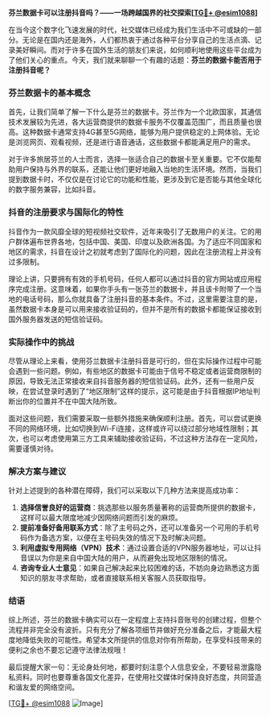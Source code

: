 **芬兰数据卡可以注册抖音吗？——一场跨越国界的社交探索[[TG💪+ @esim1088](https://t.me/s/esim1088)]**

在当今这个数字化飞速发展的时代，社交媒体已经成为我们生活中不可或缺的一部分。无论是在国内还是海外，人们都热衷于通过各种平台分享自己的生活点滴、记录美好瞬间。而对于许多在国外生活的朋友们来说，如何顺利地使用这些平台成为了他们关心的重点。今天，我们就来聊聊一个有趣的话题：**芬兰的数据卡能否用于注册抖音呢？**

### 芬兰数据卡的基本概念

首先，让我们简单了解一下什么是芬兰的数据卡。芬兰作为一个北欧国家，其通信技术发展较为先进，各大运营商提供的数据卡服务不仅覆盖范围广，而且质量也很高。这种数据卡通常支持4G甚至5G网络，能够为用户提供稳定的上网体验。无论是浏览网页、观看视频，还是进行语音通话，这些数据卡都能满足用户的需求。

对于许多旅居芬兰的人士而言，选择一张适合自己的数据卡至关重要。它不仅能帮助用户保持与外界的联系，还能让他们更好地融入当地的生活环境。然而，当我们提到数据卡时，不仅仅是在讨论它的功能和性能，更涉及到它是否能与其他全球化的数字服务兼容，比如抖音。

### 抖音的注册要求与国际化的特性

抖音作为一款风靡全球的短视频社交软件，近年来吸引了无数用户的关注。它的用户群体遍布世界各地，包括中国、美国、印度以及欧洲各国。为了适应不同国家和地区的需求，抖音在设计之初就考虑到了国际化的问题，因此在注册流程上并没有过多限制。

理论上讲，只要拥有有效的手机号码，任何人都可以通过抖音的官方网站或应用程序完成注册。这意味着，如果你手头有一张芬兰的数据卡，并且该卡附带了一个当地的电话号码，那么你就具备了注册抖音的基本条件。不过，这里需要注意的是，虽然数据卡本身是可以用来接收验证码的，但并不是所有的数据卡都能保证接收到国外服务器发送的短信验证码。

### 实际操作中的挑战

尽管从理论上来看，使用芬兰数据卡注册抖音是可行的，但在实际操作过程中可能会遇到一些问题。例如，有些地区的数据卡可能由于信号不稳定或者运营商限制的原因，导致无法正常接收来自抖音服务器的短信验证码。此外，还有一些用户反映，在尝试登录时遇到了“地区限制”这样的提示，这可能是由于抖音根据IP地址判断出你的位置并不在中国大陆所致。

面对这些问题，我们需要采取一些额外措施来确保顺利注册。首先，可以尝试更换不同的网络环境，比如切换到Wi-Fi连接，这样或许可以绕过部分地域性限制；其次，也可以考虑使用第三方工具来辅助接收验证码，不过这种方法存在一定风险，需要谨慎对待。

### 解决方案与建议

针对上述提到的各种潜在障碍，我们可以采取以下几种方法来提高成功率：

1. **选择信誉良好的运营商**：挑选那些以服务质量著称的运营商所提供的数据卡，这样可以最大限度地减少因网络问题而引发的麻烦。
2. **提前准备好备用联系方式**：除了主号码之外，还可以准备另一个可用的手机号码作为备选方案，以便在主号码失效的情况下及时解决问题。
3. **利用虚拟专用网络（VPN）技术**：通过设置合适的VPN服务器地址，可以让抖音误以为你是来自中国大陆的用户，从而避免出现地区限制的情况。
4. **咨询专业人士意见**：如果自己解决起来比较困难的话，不妨向身边熟悉这方面知识的朋友寻求帮助，或者直接联系相关客服人员获取指导。

### 结语

综上所述，芬兰的数据卡确实可以在一定程度上支持抖音账号的创建过程，但整个流程并非完全没有波折。只有充分了解各项细节并做好充分准备之后，才能最大程度地降低失败的可能性。希望本文所提供的信息对你有所帮助，在享受科技带来的便利之余也不要忘记遵守法律法规哦！

最后提醒大家一句：无论身处何地，都要时刻注意个人信息安全，不要轻易泄露隐私资料。同时也要尊重各国文化差异，在使用社交媒体时保持良好态度，共同营造和谐友爱的网络空间。

[[TG💪+ @esim1088](https://t.me/s/esim1088) ![Image](https://i.postimg.cc/4NQfJmqS/Snipaste-2025-05-13-00-14-12.png)]